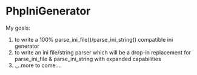 # PhpIniGenerator
My goals:

  1. to write a 100% parse_ini_file()/parse_ini_string() compatible ini generator
  2. to write an ini file/string parser which will be a drop-in replacement for parse_ini_file & parse_ini_string with expanded capabilities
  3. .,..more to come....
